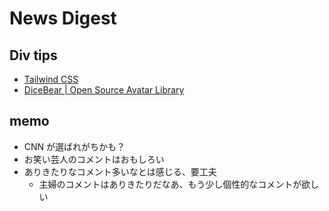 # News Digest

## Div tips

- [Tailwind CSS](https://tailwindcss.com/docs/installation)
- [DiceBear | Open Source Avatar Library](https://www.dicebear.com/)

## memo

- CNN が選ばれがちかも？
- お笑い芸人のコメントはおもしろい
- ありきたりなコメント多いなとは感じる、要工夫
  - 主婦のコメントはありきたりだなあ、もう少し個性的なコメントが欲しい
